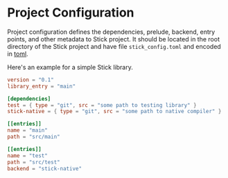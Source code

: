# Project Configuration

Project configuration defines the dependencies, prelude, backend, entry points, and other metadata to Stick project. It should be located in the root directory of the Stick project and have file `stick_config.toml` and encoded in [toml](https://github.com/toml-lang/toml).

Here's an example for a simple Stick library.

```toml
version = "0.1"
library_entry = "main"

[dependencies]
test = { type = "git", src = "some path to testing library" }
stick-native = { type = "git", src = "some path to native compiler" }

[[entries]]
name = "main"
path = "src/main"

[[entries]]
name = "test"
path = "src/test"
backend = "stick-native"
```
